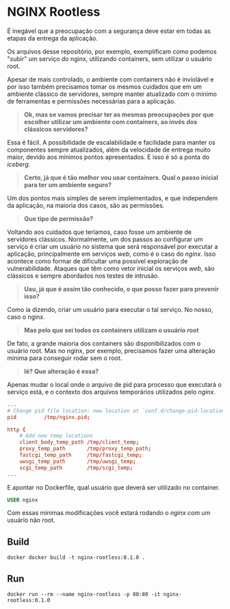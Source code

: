 # NGINX Rootless

É inegável que a preocupação com a segurança deve estar em todas as etapas da
entrega da aplicação.

Os arquivos desse repositório, por exemplo, exemplificam como podemos "subir"
um serviço do nginx, utilizando containers, sem utilizar o usuário root.

Apesar de mais controlado, o ambiente com containers não é inviolável e por
isso também precisamos tomar os mesmos cuidados que em um ambiente clássico de
servidores, sempre manter atualizado com o minimo de ferramentas e permissões
necessárias para a aplicação.

> **Ok, mas se vamos precisar ter as mesmas preocupações por que escolher
utilizar um ambiente com containers, ao invés dos clássicos servidores?**

Essa é fácil. A possibilidade de escalabilidade e facilidade para manter os
componentes sempre atualizados, além da velocidade de entrega muito maior,
devido aos mínimos pontos apresentados. E isso é só a ponta do *iceberg*.

> **Certo, já que é tão melhor vou usar containers. Qual o passo inicial para ter
um ambiente seguro?**

Um dos pontos mais simples de serem implementados, e que independem da
aplicação, na maioria dos casos, são as permissões.

> **Que tipo de permissão?**

Voltando aos cuidados que teríamos, caso fosse um ambiente de servidores
clássicos. Normalmente, um dos passos ao configurar um serviço é criar um
usuário no sistema que será responsável por executar a aplicação,
principalmente em serviços *web*, como é o caso do *nginx*. Isso acontece como
formar de dificultar uma possível exploração de vulnerabilidade. Ataques que
têm como vetor inicial os serviços *web*, são clássicos e sempre abordados
nos testes de intrusão.

> **Uau, já que é assim tão conhecido, o que posso fazer para prevenir isso?**

Como ia dizendo, criar um usuário para executar o tal serviço. No nosso, caso o
nginx.

> **Mas pelo que sei todos os containers utilizam o usuário root**

De fato, a grande maioria dos containers são disponibilizados com o usuário
root. Mas no nginx, por exemplo, precisamos fazer uma alteração mínima para
conseguir rodar sem o root.

> **Ié? Que alteração é essa?**

Apenas mudar o local onde o arquivo de pid para processo que executará o
serviço está, e o contexto dos arquivos temporários utilizados pelo *nginx*.


```conf
...
# Change pid file location: new location at `conf.d/change-pid-location.conf`
pid         /tmp/nginx.pid;

http {
    # Add new temp locations
    client_body_temp_path /tmp/client_temp;
    proxy_temp_path       /tmp/proxy_temp_path;
    fastcgi_temp_path     /tmp/fastcgi_temp;
    uwsgi_temp_path       /tmp/uwsgi_temp;
    scgi_temp_path        /tmp/scgi_temp;
...
```

E apontar no Dockerfile, qual usuário que deverá ser utilizado no container.

```dockerfile
USER nginx
```

Com essas minimas modificações você estará rodando o *nginx* com um usuário não
root.

## Build

```
docker docker build -t nginx-rootless:0.1.0 .
```

## Run

```
docker run --rm --name nginx-rootless -p 80:80 -it nginx-rootless:0.1.0
```
